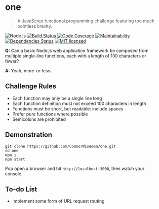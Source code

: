 # one
> A JavaScript functional programming challenge featuring too much pointless brevity.

![Node.js](https://img.shields.io/badge/node.js-%3E=_8.2.1-blue.svg?style=flat-square)
[![Build Status](https://img.shields.io/travis/com/ConnorWiseman/one/master.svg?style=flat-square)](https://travis-ci.com/ConnorWiseman/one)
[![Code Coverage](https://img.shields.io/codeclimate/coverage/ConnorWiseman/one.svg?style=flat-square)](https://codeclimate.com/github/ConnorWiseman/one)
[![Maintainability](https://img.shields.io/codeclimate/maintainability/ConnorWiseman/one.svg?style=flat-square)](https://codeclimate.com/github/ConnorWiseman/one)
[![Dependencies Status](https://david-dm.org/ConnorWiseman/one/status.svg?style=flat-square)](https://david-dm.org/ConnorWiseman/one)
[![MIT licensed](https://img.shields.io/badge/license-MIT-blue.svg?style=flat-square)](https://github.com/ConnorWiseman/one/blob/master/LICENSE)

__Q:__ Can a basic Node.js web application framework be composed from multiple single-line functions, each with a length of 100 characters or fewer?

__A:__ Yeah, more-or-less.


## Challenge Rules
* Each function may only be a single line long
* Each function definition must not exceed 100 characters in length
* Functions must be short, but readable: include spaces
* Prefer pure functions where possible
* Semicolons are prohibited


## Demonstration
```shell
git clone https://github.com/ConnorWiseman/one.git
cd one
npm i
npm start
```

Pop open a browser and hit `http://localhost:3000`, then watch your console.


## To-do List
* Implement some form of URL request routing
